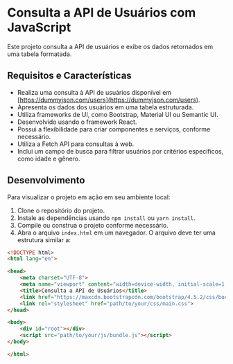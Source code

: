 # Consulta a API de Usuários com JavaScript

Este projeto consulta a API de usuários e exibe os dados retornados em uma tabela formatada.

## Requisitos e Características

- Realiza uma consulta à API de usuários disponível em [https://dummyjson.com/users](https://dummyjson.com/users).
- Apresenta os dados dos usuários em uma tabela estruturada.
- Utiliza frameworks de UI, como Bootstrap, Material UI ou Semantic UI.
- Desenvolvido usando o framework React.
- Possui a flexibilidade para criar componentes e serviços, conforme necessário.
- Utiliza a Fetch API para consultas à web.
- Inclui um campo de busca para filtrar usuários por critérios específicos, como idade e gênero.

## Desenvolvimento

Para visualizar o projeto em ação em seu ambiente local:

1. Clone o repositório do projeto.
2. Instale as dependências usando `npm install` ou `yarn install`.
3. Compile ou construa o projeto conforme necessário.
4. Abra o arquivo `index.html` em um navegador. O arquivo deve ter uma estrutura similar a:

```html
<!DOCTYPE html>
<html lang="en">

<head>
    <meta charset="UTF-8">
    <meta name="viewport" content="width=device-width, initial-scale=1.0">
    <title>Consulta a API de Usuários</title>
    <link href="https://maxcdn.bootstrapcdn.com/bootstrap/4.5.2/css/bootstrap.min.css" rel="stylesheet">
    <link rel="stylesheet" href="path/to/your/css/main.css">
</head>

<body>
    <div id="root"></div>
    <script src="path/to/your/js/bundle.js"></script>
</body>

</html>
